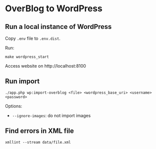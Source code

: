 OverBlog to WordPress
=====================

## Run a local instance of WordPress

Copy `.env` file to `.env.dist`.

Run:

    make wordpress_start

Access website on http://localhost:8100

## Run import

    ./app.php wp:import-overblog <file> <wordpress_base_uri> <username> <password>

Options:

* `--ignore-images`: do not import images

## Find errors in XML file

    xmllint --stream data/file.xml

